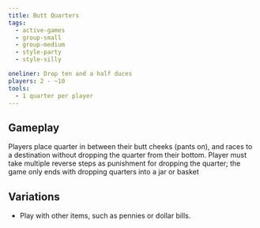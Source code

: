 ```yaml
---
title: Butt Quarters
tags:
  - active-games
  - group-small
  - group-medium
  - style-party
  - style-silly

oneliner: Drop ten and a half duces
players: 2 - ~10
tools:
  - 1 quarter per player
---
```

## Gameplay
Players place quarter in between their butt cheeks (pants on), and races to a destination without dropping the quarter from their bottom. Player must take multiple reverse steps as punishment for dropping the quarter; the game only ends with dropping quarters into a jar or basket

## Variations
- Play with other items, such as pennies or dollar bills.
